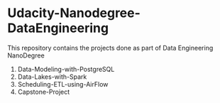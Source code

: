 # Udacity-Nanodegree-DataEngineering
This repository contains the projects done as part of Data Engineering NanoDegree 
1. Data-Modeling-with-PostgreSQL 
2. Data-Lakes-with-Spark 
3. Scheduling-ETL-using-AirFlow 
4. Capstone-Project
